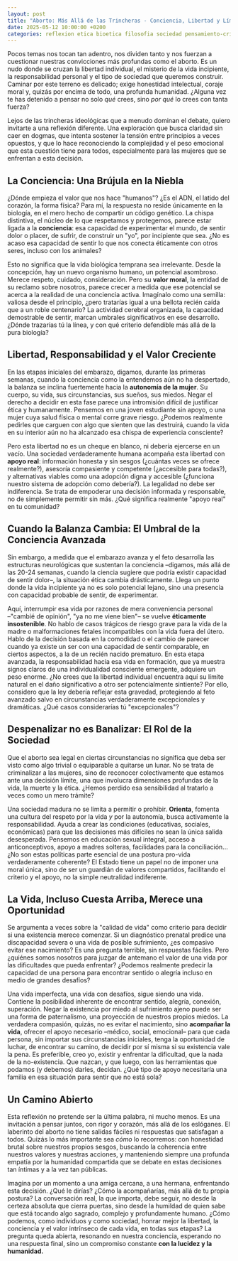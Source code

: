 ```yaml
---
layout: post
title: "Aborto: Más Allá de las Trincheras - Conciencia, Libertad y Límites Éticos"
date: 2025-05-12 10:00:00 +0200
categories: reflexion etica bioetica filosofia sociedad pensamiento-critico mente-abierta
---
```


Pocos temas nos tocan tan adentro, nos dividen tanto y nos fuerzan a cuestionar nuestras convicciones más profundas como el aborto. Es un nudo donde se cruzan la libertad individual, el misterio de la vida incipiente, la responsabilidad personal y el tipo de sociedad que queremos construir. Caminar por este terreno es delicado; exige honestidad intelectual, coraje moral y, quizás por encima de todo, una profunda humanidad. ¿Alguna vez te has detenido a pensar no solo *qué* crees, sino *por qué* lo crees con tanta fuerza?

Lejos de las trincheras ideológicas que a menudo dominan el debate, quiero invitarte a una reflexión diferente. Una exploración que busca claridad sin caer en dogmas, que intenta sostener la tensión entre principios a veces opuestos, y que lo hace reconociendo la complejidad y el peso emocional que esta cuestión tiene para todos, especialmente para las mujeres que se enfrentan a esta decisión.

## La Conciencia: Una Brújula en la Niebla

¿Dónde empieza el valor que nos hace "humanos"? ¿Es el ADN, el latido del corazón, la forma física? Para mí, la respuesta no reside únicamente en la biología, en el mero hecho de compartir un código genético. La chispa distintiva, el núcleo de lo que respetamos y protegemos, parece estar ligada a la **conciencia**: esa capacidad de experimentar el mundo, de sentir dolor o placer, de sufrir, de construir un "yo", por incipiente que sea. ¿No es acaso esa capacidad de sentir lo que nos conecta éticamente con otros seres, incluso con los animales?

Esto no significa que la vida biológica temprana sea irrelevante. Desde la concepción, hay un nuevo organismo humano, un potencial asombroso. Merece respeto, cuidado, consideración. Pero su **valor moral**, la entidad de su reclamo sobre nosotros, parece crecer a medida que ese potencial se acerca a la realidad de una conciencia activa. Imagínalo como una semilla: valiosa desde el principio, ¿pero tratarías igual a una bellota recién caída que a un roble centenario? La actividad cerebral organizada, la capacidad demostrable de sentir, marcan umbrales significativos en ese desarrollo. ¿Dónde trazarías tú la línea, y con qué criterio defendible más allá de la pura biología?

## Libertad, Responsabilidad y el Valor Creciente

En las etapas iniciales del embarazo, digamos, durante las primeras semanas, cuando la conciencia como la entendemos aún no ha despertado, la balanza se inclina fuertemente hacia la **autonomía de la mujer**. Su cuerpo, su vida, sus circunstancias, sus sueños, sus miedos. Negar el derecho a decidir en esta fase parece una intromisión difícil de justificar ética y humanamente. Pensemos en una joven estudiante sin apoyo, o una mujer cuya salud física o mental corre grave riesgo. ¿Podemos realmente pedirles que carguen con algo que sienten que las destruirá, cuando la vida en su interior aún no ha alcanzado esa chispa de experiencia consciente?

Pero esta libertad no es un cheque en blanco, ni debería ejercerse en un vacío. Una sociedad verdaderamente humana acompaña esta libertad con **apoyo real**: información honesta y sin sesgos (¿cuántas veces se ofrece realmente?), asesoría compasiente y competente (¿accesible para todas?), y alternativas viables como una adopción digna y accesible (¿funciona nuestro sistema de adopción como debería?). La legalidad no debe ser indiferencia. Se trata de empoderar una decisión informada y responsable, no de simplemente permitir sin más. ¿Qué significa realmente "apoyo real" en tu comunidad?

## Cuando la Balanza Cambia: El Umbral de la Conciencia Avanzada

Sin embargo, a medida que el embarazo avanza y el feto desarrolla las estructuras neurológicas que sustentan la conciencia –digamos, más allá de las 20-24 semanas, cuando la ciencia sugiere que podría existir capacidad de sentir dolor–, la situación ética cambia drásticamente. Llega un punto donde la vida incipiente ya no es solo potencial lejano, sino una presencia con capacidad probable de sentir, de experimentar.

Aquí, interrumpir esa vida por razones de mera conveniencia personal –"cambié de opinión", "ya no me viene bien"– se vuelve **éticamente insostenible**. No hablo de casos trágicos de riesgo grave para la vida de la madre o malformaciones fetales incompatibles con la vida fuera del útero. Hablo de la decisión basada en la comodidad o el cambio de parecer cuando ya existe un ser con una capacidad de sentir comparable, en ciertos aspectos, a la de un recién nacido prematuro. En esta etapa avanzada, la responsabilidad hacia esa vida en formación, que ya muestra signos claros de una individualidad consciente emergente, adquiere un peso enorme. ¿No crees que la libertad individual encuentra aquí su límite natural en el daño significativo a otro ser potencialmente sintiente? Por ello, considero que la ley debería reflejar esta gravedad, protegiendo al feto avanzado salvo en circunstancias verdaderamente excepcionales y dramáticas. ¿Qué casos considerarías tú "excepcionales"?

## Despenalizar no es Banalizar: El Rol de la Sociedad

Que el aborto sea legal en ciertas circunstancias no significa que deba ser visto como algo trivial o equiparable a quitarse un lunar. No se trata de criminalizar a las mujeres, sino de reconocer colectivamente que estamos ante una decisión límite, una que involucra dimensiones profundas de la vida, la muerte y la ética. ¿Hemos perdido esa sensibilidad al tratarlo a veces como un mero trámite?

Una sociedad madura no se limita a permitir o prohibir. **Orienta**, fomenta una cultura del respeto por la vida *y* por la autonomía, busca activamente la responsabilidad. Ayuda a crear las condiciones (educativas, sociales, económicas) para que las decisiones más difíciles no sean la única salida desesperada. Pensemos en educación sexual integral, acceso a anticonceptivos, apoyo a madres solteras, facilidades para la conciliación... ¿No son estas políticas parte esencial de una postura pro-vida verdaderamente coherente? El Estado tiene un papel no de imponer una moral única, sino de ser un guardián de valores compartidos, facilitando el criterio y el apoyo, no la simple neutralidad indiferente.

## La Vida, Incluso Cuesta Arriba, Merece una Oportunidad

Se argumenta a veces sobre la "calidad de vida" como criterio para decidir si una existencia merece comenzar. Si un diagnóstico prenatal predice una discapacidad severa o una vida de posible sufrimiento, ¿es compasivo evitar ese nacimiento? Es una pregunta terrible, sin respuestas fáciles. Pero ¿quiénes somos nosotros para juzgar de antemano el valor de una vida por las dificultades que pueda enfrentar? ¿Podemos realmente predecir la capacidad de una persona para encontrar sentido o alegría incluso en medio de grandes desafíos?

Una vida imperfecta, una vida con desafíos, sigue siendo una vida. Contiene la posibilidad inherente de encontrar sentido, alegría, conexión, superación. Negar la existencia por miedo al sufrimiento ajeno puede ser una forma de paternalismo, una proyección de nuestros propios miedos. La verdadera compasión, quizás, no es evitar el nacimiento, sino **acompañar la vida**, ofrecer el apoyo necesario –médico, social, emocional– para que cada persona, sin importar sus circunstancias iniciales, tenga la oportunidad de luchar, de encontrar su camino, de decidir por sí misma si su existencia vale la pena. Es preferible, creo yo, existir y enfrentar la dificultad, que la nada de la no-existencia. Que nazcan, y que luego, con las herramientas que podamos (y debemos) darles, decidan. ¿Qué tipo de apoyo necesitaría una familia en esa situación para sentir que no está sola?

## Un Camino Abierto

Esta reflexión no pretende ser la última palabra, ni mucho menos. Es una invitación a pensar juntos, con rigor y corazón, más allá de los eslóganes. El laberinto del aborto no tiene salidas fáciles ni respuestas que satisfagan a todos. Quizás lo más importante sea *cómo* lo recorremos: con honestidad brutal sobre nuestros propios sesgos, buscando la coherencia entre nuestros valores y nuestras acciones, y manteniendo siempre una profunda empatía por la humanidad compartida que se debate en estas decisiones tan íntimas y a la vez tan públicas.

Imagina por un momento a una amiga cercana, a una hermana, enfrentando esta decisión. ¿Qué le dirías? ¿Cómo la acompañarías, más allá de tu propia postura? La conversación real, la que importa, debe seguir, no desde la certeza absoluta que cierra puertas, sino desde la humildad de quien sabe que está tocando algo sagrado, complejo y profundamente humano. ¿Cómo podemos, como individuos y como sociedad, honrar mejor la libertad, la conciencia y el valor intrínseco de cada vida, en todas sus etapas? La pregunta queda abierta, resonando en nuestra conciencia, esperando no una respuesta final, sino un compromiso constante **con la lucidez y la humanidad.**